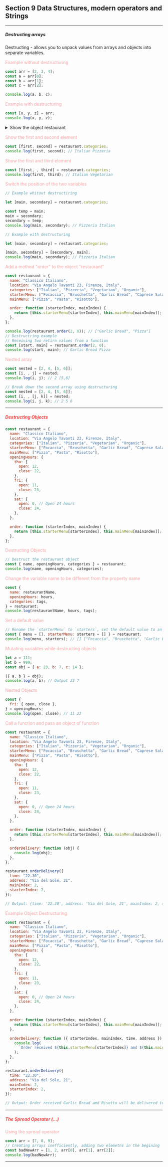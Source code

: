 <h2>Section 9 Data Structures, modern operators and Strings</h2>

---

<h5>Destructing arrays</h5>

Destructing - allows you to unpack values from arrays and objects into separate variables.

<span style="color: #FAA5A5">Example without destructuring</span>

```js
const arr = [2, 3, 4];
const a = arr[0];
const b = arr[1];
const c = arr[2];

console.log(a, b, c);
```

<span style="color: #FAA5A5">Example with destructuring</span>

```js
const [x, y, z] = arr;
console.log(x, y, z);
```

<details>
  <summary>Show the object restaurant </summary>

```js
const restaurant = {
  name: "Classico Italiano",
  location: "Via Angelo Tavanti 23, Firenze, Italy",
  categories: ["Italian", "Pizzeria", "Vegetarian", "Organic"],
  starterMenu: ["Focaccia", "Bruschetta", "Garlic Bread", "Caprese Salad"],
  mainMenu: ["Pizza", "Pasta", "Risotto"],

  openingHours: {
    thu: {
      open: 12,
      close: 22,
    },
    fri: {
      open: 11,
      close: 23,
    },
    sat: {
      open: 0, // Open 24 hours
      close: 24,
    },
  },
};
```

</details>

<span style="color: #FAA5A5">Show the first and second element</span>

```js
const [first, second] = restaurant.categories;
console.log(first, second); // Italian Pizzeria
```

<span style="color: #FAA5A5">Show the first and third element</span>

```js
const [first, , third] = restaurant.categories;
console.log(first, third); // Italian Vegetarian
```

<span style="color: #FAA5A5">Switch the position of the two variables</span>

```js
// Example whitout destructiring

let [main, secondary] = restaurant.categories;

const temp = main;
main = secondary;
secondary = temp;
console.log(main, secondary); // Pizzeria Italian

// Example with destructuring

let [main, secondary] = restaurant.categories;

[main, secondary] = [secondary, main];
console.log(main, secondary); // Pizzeria Italian
```

<span style="color: #FAA5A5">Add a method "order" to the object "restaurant"</span>

```js
const restaurant = {
  name: "Classico Italiano",
  location: "Via Angelo Tavanti 23, Firenze, Italy",
  categories: ["Italian", "Pizzeria", "Vegetarian", "Organic"],
  starterMenu: ["Focaccia", "Bruschetta", "Garlic Bread", "Caprese Salad"],
  mainMenu: ["Pizza", "Pasta", "Risotto"],

  order: function (starterIndex, mainIndex) {
    return [this.starterMenu[starterIndex], this.mainMenu[mainIndex]];
  },
};

console.log(restaurant.order(2, 0)); // ["Garlic Bread", "Pizza"]
// Destructring example
// Receiving two retirn values from a function
const [start, main] = restaurant.order(2, 0);
console.log(start, main); // Garlic Bread Pizza
```

<span style="color: #FAA5A5">Nested array</span>

```js
const nested = [2, 4, [5, 6]];
const [i, , j] = nested;
console.log(i, j); // 2 [5,6]
```

```js
// Break down the second array using destructuring
const nested = [2, 4, [5, 6]];
const [i, , [j, k]] = nested;
console.log(i, j, k); // 2 5 6
```

---

<h5 style="color: #FC3C3C">Destructing Objects</h5>

```js
const restaurant = {
  name: "Classico Italiano",
  location: "Via Angelo Tavanti 23, Firenze, Italy",
  categories: ["Italian", "Pizzeria", "Vegetarian", "Organic"],
  starterMenu: ["Focaccia", "Bruschetta", "Garlic Bread", "Caprese Salad"],
  mainMenu: ["Pizza", "Pasta", "Risotto"],
  openingHours: {
    thu: {
      open: 12,
      close: 22,
    },
    fri: {
      open: 11,
      close: 23,
    },
    sat: {
      open: 0, // Open 24 hours
      close: 24,
    },
  },

  order: function (starterIndex, mainIndex) {
    return [this.starterMenu[starterIndex], this.mainMenu[mainIndex]];
  },
};
```

<span style="color: #FAA5A5">Destructing Objects</span>

```js
// Destruct the restaurant object
const { name, openingHours, categories } = restaurant;
console.log(name, openingHours, categories);
```

<span style="color: #FAA5A5">Change the variable name to be different from the property name</span>

```js
const {
  name: restaurantName,
  openingHours: hours,
  categories: tags,
} = restaurant;
console.log(restaurantName, hours, tags);
```

<span style="color: #FAA5A5">Set a default value</span>

```js
// Rename the `starterMenu` to `starters`, set the default value to an empty array
const { menu = [], starterMenu: starters = [] } = restaurant;
console.log(menu, starters); // [] ["Focaccia", "Bruschetta", "Garlic B...]
```

<span style="color: #FAA5A5">Mutating variables while destructing objects</span>

```js
let a = 111;
let b = 999;
const obj = { a: 23, b: 7, c: 14 };

({ a, b } = obj);
console.log(a, b); // Output 23 7
```

<span style="color: #FAA5A5">Nested Objects</span>

```js
const {
  fri: { open, close },
} = openingHours;
console.log(open, close); // 11 23
```

<span style="color: #FAA5A5">Call a function and pass an object of function</span>

```js
const restaurant = {
  name: "Classico Italiano",
  location: "Via Angelo Tavanti 23, Firenze, Italy",
  categories: ["Italian", "Pizzeria", "Vegetarian", "Organic"],
  starterMenu: ["Focaccia", "Bruschetta", "Garlic Bread", "Caprese Salad"],
  mainMenu: ["Pizza", "Pasta", "Risotto"],
  openingHours: {
    thu: {
      open: 12,
      close: 22,
    },
    fri: {
      open: 11,
      close: 23,
    },
    sat: {
      open: 0, // Open 24 hours
      close: 24,
    },
  },

  order: function (starterIndex, mainIndex) {
    return [this.starterMenu[starterIndex], this.mainMenu[mainIndex]];
  },

  orderDelivery: function (obj) {
    console.log(obj);
  },
};

restaurant.orderDelivery({
  time: "22.30",
  address: "Via del Sole, 21",
  mainIndex: 2,
  starterIndex: 2,
});

// Output: {time: '22.30', address: 'Via del Sole, 21', mainIndex: 2, starterIndex: 2}
```

<span style="color: #FAA5A5">Example Object Destructuring</span>

```js
const restaurant = {
  name: "Classico Italiano",
  location: "Via Angelo Tavanti 23, Firenze, Italy",
  categories: ["Italian", "Pizzeria", "Vegetarian", "Organic"],
  starterMenu: ["Focaccia", "Bruschetta", "Garlic Bread", "Caprese Salad"],
  mainMenu: ["Pizza", "Pasta", "Risotto"],
  openingHours: {
    thu: {
      open: 12,
      close: 22,
    },
    fri: {
      open: 11,
      close: 23,
    },
    sat: {
      open: 0, // Open 24 hours
      close: 24,
    },
  },

  order: function (starterIndex, mainIndex) {
    return [this.starterMenu[starterIndex], this.mainMenu[mainIndex]];
  },

  orderDelivery: function ({ starterIndex, mainIndex, time, address }) {
    console.log(
      `Order received ${this.starterMenu[starterIndex]} amd ${this.mainMenu[mainIndex]} will be delivered to ${address}`
    );
  },
};

restaurant.orderDelivery({
  time: "22.30",
  address: "Via del Sole, 21",
  mainIndex: 2,
  starterIndex: 2,
});

// Output: Order received Garlic Bread amd Risotto will be delivered to Via del Sole, 21
```

---

<h5 style="color: #FC3C3C">The Spread Operator (...)</h5>

<span style="color: #FAA5A5">Using the spread operator</span>

```js
const arr = [7, 8, 9];
// Creating arrays inefficiently, adding two elemetns in the begining
const badNewArr = [1, 2, arr[0], arr[1], arr[2]];
console.log(badNewArr);
```

---
